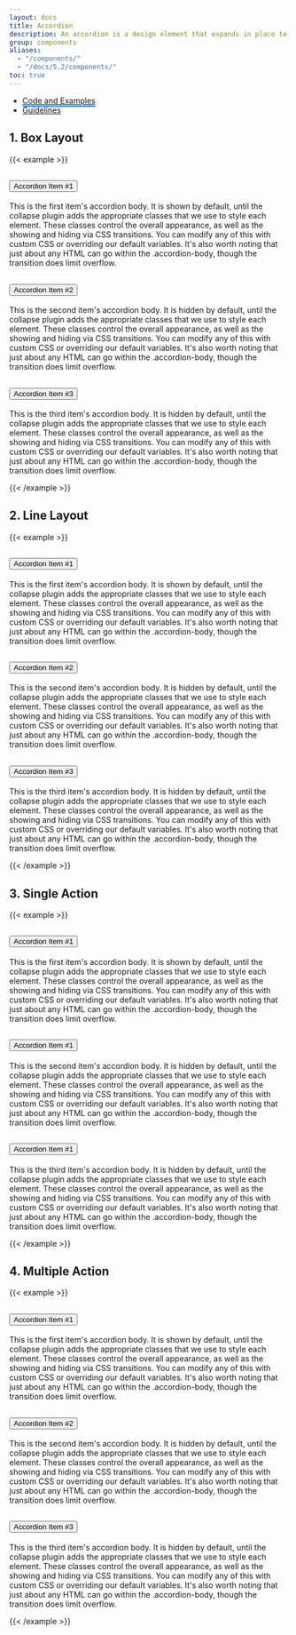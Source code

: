 ```yaml
---
layout: docs
title: Accordion
description: An accordion is a design element that expands in place to expose some hidden information. Unlike overlays, accordions push the page content down instead of being superposed on top of page content.
group: components
aliases:
  - "/components/"
  - "/docs/5.2/components/"
toc: true
---
```


<ul class="nav nav-tabs mb-3 primary-tab" id="primary-tabs" role="tablist">
  <li class="nav-item" role="presentation" style="margin-bottom:0;">
    <a class="nav-link active" style="border-bottom:3px solid #3399FF" href="../accordion/">Code and Examples </a>
  </li>
  </li>
  <li class="nav-item" role="presentation" style="margin-bottom:0;">
   <a class="nav-link" href="../accordion-anatomy/">Guidelines  </a>
  </li>
</ul>


## 1. Box Layout
<div class="grey-box p-0">
{{< example >}}
<!--Accordion Box-->
  <div class="accordion ds-accordion" id="accordionOptionOne">
      <div class="accordion-item">
        <h2 class="accordion-header" id="headingOne">
          <button class="accordion-button" type="button" data-bs-toggle="collapse" data-bs-target="#collapseOne" aria-expanded="true" aria-controls="collapseOne">
            Accordion Item #1
          </button>
        </h2>
        <div id="collapseOne" class="accordion-collapse collapse show" aria-labelledby="headingOne" data-bs-parent="#accordionOptionOne">
          <div class="accordion-body">
            <p>This is the first item's accordion body. It is shown by default, until the collapse plugin adds the appropriate classes that we use to style each element. These classes control the overall appearance, as well as the showing and hiding via CSS transitions. You can modify any of this with custom CSS or overriding our default variables. It's also worth noting that just about any HTML can go within the .accordion-body, though the transition does limit overflow.</p>
          </div>
        </div>
      </div>
      <div class="accordion-item">
        <h2 class="accordion-header" id="headingTwo">
          <button class="accordion-button collapsed" type="button" data-bs-toggle="collapse" data-bs-target="#collapseTwo" aria-expanded="false" aria-controls="collapseTwo">
            Accordion Item #2
          </button>
        </h2>
        <div id="collapseTwo" class="accordion-collapse collapse" aria-labelledby="headingTwo" data-bs-parent="#accordionOptionOne">
          <div class="accordion-body">
            <p>This is the second item's accordion body. It is hidden by default, until the collapse plugin adds the appropriate classes that we use to style each element. These classes control the overall appearance, as well as the showing and hiding via CSS transitions. You can modify any of this with custom CSS or overriding our default variables. It's also worth noting that just about any HTML can go within the .accordion-body, though the transition does limit overflow.</p>
          </div>
        </div>
      </div>
      <div class="accordion-item">
        <h2 class="accordion-header" id="headingThree">
          <button class="accordion-button collapsed" type="button" data-bs-toggle="collapse" data-bs-target="#collapseThree" aria-expanded="false" aria-controls="collapseThree">
            Accordion Item #3
          </button>
        </h2>
        <div id="collapseThree" class="accordion-collapse collapse" aria-labelledby="headingThree" data-bs-parent="#accordionOptionOne">
          <div class="accordion-body">
            <p>This is the third item's accordion body. It is hidden by default, until the collapse plugin adds the appropriate classes that we use to style each element. These classes control the overall appearance, as well as the showing and hiding via CSS transitions. You can modify any of this with custom CSS or overriding our default variables. It's also worth noting that just about any HTML can go within the .accordion-body, though the transition does limit overflow.</p>
          </div>
        </div>
      </div>
    </div>
{{< /example >}}
</div>


## 2. Line Layout
<div class="grey-box p-0">
{{< example >}}
<!--Accordion Line-->
  <div class="accordion ds-accordion accordion-flush" id="accordionOptionTwo">
      <div class="accordion-item">
        <h2 class="accordion-header" id="flush-headingOne">
          <button class="accordion-button" type="button" data-bs-toggle="collapse" data-bs-target="#flush-collapseOne" aria-expanded="true" aria-controls="flush-collapseOne">
            Accordion Item #1
          </button>
        </h2>
        <div id="flush-collapseOne" class="accordion-collapse collapse show" aria-labelledby="flush-headingOne" data-bs-parent="#accordionOptionTwo">
          <div class="accordion-body">
            <p>This is the first item's accordion body. It is shown by default, until the collapse plugin adds the appropriate classes that we use to style each element. These classes control the overall appearance, as well as the showing and hiding via CSS transitions. You can modify any of this with custom CSS or overriding our default variables. It's also worth noting that just about any HTML can go within the .accordion-body, though the transition does limit overflow.</p>
          </div>
        </div>
      </div>
      <div class="accordion-item">
        <h2 class="accordion-header" id="flush-headingTwo">
          <button class="accordion-button collapsed" type="button" data-bs-toggle="collapse" data-bs-target="#flush-collapseTwo" aria-expanded="false" aria-controls="flush-collapseTwo">
            Accordion Item #2
          </button>
        </h2>
        <div id="flush-collapseTwo" class="accordion-collapse collapse" aria-labelledby="flush-headingTwo" data-bs-parent="#accordionOptionTwo">
          <div class="accordion-body">
            <p>This is the second item's accordion body. It is hidden by default, until the collapse plugin adds the appropriate classes that we use to style each element. These classes control the overall appearance, as well as the showing and hiding via CSS transitions. You can modify any of this with custom CSS or overriding our default variables. It's also worth noting that just about any HTML can go within the .accordion-body, though the transition does limit overflow.</p>
          </div>
        </div>
      </div>
      <div class="accordion-item">
        <h2 class="accordion-header" id="flush-headingThree">
          <button class="accordion-button collapsed" type="button" data-bs-toggle="collapse" data-bs-target="#flush-collapseThree" aria-expanded="false" aria-controls="flush-collapseThree">
            Accordion Item #3
          </button>
        </h2>
        <div id="flush-collapseThree" class="accordion-collapse collapse" aria-labelledby="flush-headingThree" data-bs-parent="#accordionOptionTwo">
          <div class="accordion-body">
            <p>This is the third item's accordion body. It is hidden by default, until the collapse plugin adds the appropriate classes that we use to style each element. These classes control the overall appearance, as well as the showing and hiding via CSS transitions. You can modify any of this with custom CSS or overriding our default variables. It's also worth noting that just about any HTML can go within the .accordion-body, though the transition does limit overflow.</p>
          </div>
        </div>
      </div>
    </div>
{{< /example >}}
</div>

## 3. Single Action
<div class="grey-box p-0">
{{< example >}}
<!--Accordion Single Button-->
  <div class="accordion ds-accordion accordion-flush withActionIcon" id="accordionOptionThree">
      <div class="accordion-item">
        <h2 class="accordion-header" id="withIcon-headingOne">
          <button class="accordion-button" type="button" data-bs-toggle="collapse" data-bs-target="#withIcon-collapseOne" aria-expanded="true" aria-controls="withIcon-collapseOne">
            Accordion Item #1 
          </button>
          <div class="action-icon">
              <a href="#"><span class="icon-Edit"></span></a>
          </div>
        </h2>
        <div id="withIcon-collapseOne" class="accordion-collapse collapse show" aria-labelledby="withIcon-headingOne" data-bs-parent="#accordionOptionThree">
          <div class="accordion-body">
            <p>This is the first item's accordion body. It is shown by default, until the collapse plugin adds the appropriate classes that we use to style each element. These classes control the overall appearance, as well as the showing and hiding via CSS transitions. You can modify any of this with custom CSS or overriding our default variables. It's also worth noting that just about any HTML can go within the .accordion-body, though the transition does limit overflow.</p>
          </div>
        </div>
      </div>
      <div class="accordion-item">
        <h2 class="accordion-header" id="withIcon-headingTwo">
          <button class="accordion-button collapsed" type="button" data-bs-toggle="collapse" data-bs-target="#withIcon-collapseTwo" aria-expanded="false" aria-controls="withIcon-collapseTwo">
             Accordion Item #1 
          </button>
          <div class="action-icon">
              <a href="#"><span class="icon-Edit"></span></a>
          </div>
        </h2>
        <div id="withIcon-collapseTwo" class="accordion-collapse collapse" aria-labelledby="withIcon-headingTwo" data-bs-parent="#accordionOptionThree">
          <div class="accordion-body">
            <p>This is the second item's accordion body. It is hidden by default, until the collapse plugin adds the appropriate classes that we use to style each element. These classes control the overall appearance, as well as the showing and hiding via CSS transitions. You can modify any of this with custom CSS or overriding our default variables. It's also worth noting that just about any HTML can go within the .accordion-body, though the transition does limit overflow.</p>
          </div>
        </div>
      </div>
      <div class="accordion-item">
        <h2 class="accordion-header" id="withIcon-headingThree">
          <button class="accordion-button collapsed" type="button" data-bs-toggle="collapse" data-bs-target="#withIcon-collapseThree" aria-expanded="false" aria-controls="withIcon-collapseThree">
              Accordion Item #1 
          </button>
          <div class="action-icon">
              <a href="#"><span class="icon-Edit"></span></a>
          </div>
        </h2>
        <div id="withIcon-collapseThree" class="accordion-collapse collapse" aria-labelledby="withIcon-headingThree" data-bs-parent="#accordionOptionThree">
          <div class="accordion-body">
            <p>This is the third item's accordion body. It is hidden by default, until the collapse plugin adds the appropriate classes that we use to style each element. These classes control the overall appearance, as well as the showing and hiding via CSS transitions. You can modify any of this with custom CSS or overriding our default variables. It's also worth noting that just about any HTML can go within the .accordion-body, though the transition does limit overflow.</p>
          </div>
        </div>
      </div>
    </div>
{{< /example >}}
</div>

## 4. Multiple Action

<div class="grey-box p-0">
{{< example >}}
<!--Accordion Multiple Button-->
  <div class="accordion ds-accordion accordion-flush withActionIcon" id="accordionOptionFour">
      <div class="accordion-item">
        <h2 class="accordion-header" id="withActionIcon-headingOne">
          <button class="accordion-button" type="button" data-bs-toggle="collapse" data-bs-target="#withActionIcon-collapseOne" aria-expanded="true" aria-controls="withActionIcon-collapseOne">
            Accordion Item #1
          </button>
          <div class="action-icon">
              <a href="#"><span class="icon-outline-delete"></span></a>
              <a href="#"><span class="icon-Download"></span></a>
              <a href="#"><span class="icon-Edit"></span></a>
              <a href="#"><span class="icon-Morevertical"></span></a>
          </div>
        </h2>
        <div id="withActionIcon-collapseOne" class="accordion-collapse collapse show" aria-labelledby="withActionIcon-headingOne" data-bs-parent="#accordionOptionFour">
          <div class="accordion-body">
            <p>This is the first item's accordion body. It is shown by default, until the collapse plugin adds the appropriate classes that we use to style each element. These classes control the overall appearance, as well as the showing and hiding via CSS transitions. You can modify any of this with custom CSS or overriding our default variables. It's also worth noting that just about any HTML can go within the .accordion-body, though the transition does limit overflow.</p>
          </div>
        </div>
      </div>
      <div class="accordion-item">
        <h2 class="accordion-header" id="withActionIcon-headingTwo">
          <button class="accordion-button collapsed" type="button" data-bs-toggle="collapse" data-bs-target="#withActionIcon-collapseTwo" aria-expanded="false" aria-controls="withActionIcon-collapseTwo">
            Accordion Item #2
          </button>
          <div class="action-icon">
            <a href="#"><span class="icon-outline-delete"></span></a>
            <a href="#"><span class="icon-Download"></span></a>
            <a href="#"><span class="icon-Edit"></span></a>
            <a href="#"><span class="icon-Morevertical"></span></a>
           </div>
        </h2>
        <div id="withActionIcon-collapseTwo" class="accordion-collapse collapse" aria-labelledby="withActionIcon-headingTwo" data-bs-parent="#accordionOptionFour">
          <div class="accordion-body">
            <p>This is the second item's accordion body. It is hidden by default, until the collapse plugin adds the appropriate classes that we use to style each element. These classes control the overall appearance, as well as the showing and hiding via CSS transitions. You can modify any of this with custom CSS or overriding our default variables. It's also worth noting that just about any HTML can go within the .accordion-body, though the transition does limit overflow.</p>
          </div>
        </div>
      </div>
      <div class="accordion-item">
        <h2 class="accordion-header" id="withActionIcon-headingThree">
          <button class="accordion-button collapsed" type="button" data-bs-toggle="collapse" data-bs-target="#withActionIcon-collapseThree" aria-expanded="false" aria-controls="withActionIcon-collapseThree">
            Accordion Item #3
          </button>
          <div class="action-icon">
            <a href="#"><span class="icon-outline-delete"></span></a>
            <a href="#"><span class="icon-Download"></span></a>
            <a href="#"><span class="icon-Edit"></span></a>
            <a href="#"><span class="icon-Morevertical"></span></a>
          </div>
        </h2>
        <div id="withActionIcon-collapseThree" class="accordion-collapse collapse" aria-labelledby="withActionIcon-headingThree" data-bs-parent="#accordionOptionFour">
          <div class="accordion-body">
            <p>This is the third item's accordion body. It is hidden by default, until the collapse plugin adds the appropriate classes that we use to style each element. These classes control the overall appearance, as well as the showing and hiding via CSS transitions. You can modify any of this with custom CSS or overriding our default variables. It's also worth noting that just about any HTML can go within the .accordion-body, though the transition does limit overflow.</p>
          </div>
        </div>
      </div>
    </div>
</div>

{{< /example >}}
</div>
